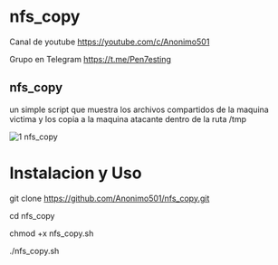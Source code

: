 # nfs_copy

Canal de youtube https://youtube.com/c/Anonimo501

Grupo en Telegram https://t.me/Pen7esting

## nfs_copy

un simple script que muestra los archivos compartidos de la maquina victima y los copia a la maquina atacante dentro de la ruta /tmp

![1 nfs_copy](https://user-images.githubusercontent.com/67207446/145267615-45e17330-267b-4f52-b829-da78c93884ed.png)

# Instalacion y Uso

git clone https://github.com/Anonimo501/nfs_copy.git

cd nfs_copy

chmod +x nfs_copy.sh

./nfs_copy.sh
